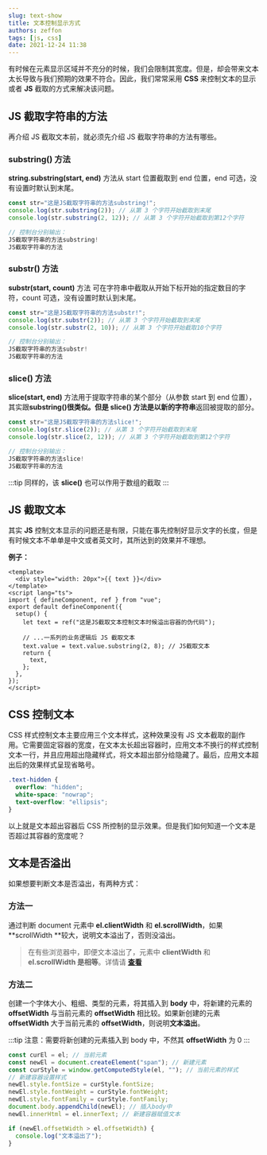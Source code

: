```yaml
---
slug: text-show
title: 文本控制显示方式
authors: zeffon
tags: [js, css]
date: 2021-12-24 11:38
---
```


有时候在元素显示区域并不充分的时候，我们会限制其宽度。但是，却会带来文本太长导致与我们预期的效果不符合。因此，我们常常采用 **CSS** 来控制文本的显示或者 **JS** 截取的方式来解决该问题。

<!--truncate-->

## JS 截取字符串的方法

再介绍 JS 截取文本前，就必须先介绍 JS 截取字符串的方法有哪些。

### substring() 方法

**string.substring(start, end)** 方法从 start 位置截取到 end 位置，end 可选，没有设置时默认到末尾。

```js
const str="这是JS截取字符串的方法substring!";
console.log(str.substring(2)); // 从第 3 个字符开始截取到末尾
console.log(str.substring(2, 12)); // 从第 3 个字符开始截取到第12个字符

// 控制台分别输出：
JS截取字符串的方法substring!
JS截取字符串的方法
```

### substr() 方法

**substr(start, count)** 方法 可在字符串中截取从开始下标开始的指定数目的字符，count 可选，没有设置时默认到末尾。

```js
const str="这是JS截取字符串的方法substr!";
console.log(str.substr(2)); // 从第 3 个字符开始截取到末尾
console.log(str.substr(2, 10)); // 从第 3 个字符开始截取10个字符

// 控制台分别输出：
JS截取字符串的方法substr!
JS截取字符串的方法
```

### slice() 方法

**slice(start, end)** 方法用于提取字符串的某个部分（从参数 start 到 end 位置），其实跟**substring()**很类似。但是 **slice()** 方法是以**新的字符串**返回被提取的部分。

```js
const str="这是JS截取字符串的方法slice!";
console.log(str.slice(2)); // 从第 3 个字符开始截取到末尾
console.log(str.slice(2, 12)); // 从第 3 个字符开始截取到第12个字符

// 控制台分别输出：
JS截取字符串的方法slice!
JS截取字符串的方法
```

:::tip
同样的，该 **slice()** 也可以作用于数组的截取
:::

## JS 截取文本

其实 **JS** 控制文本显示的问题还是有限，只能在事先控制好显示文字的长度，但是有时候文本不单单是中文或者英文时，其所达到的效果并不理想。

**例子：**

```vue
<template>
  <div style="width: 20px">{{ text }}</div>
</template>
<script lang="ts">
import { defineComponent, ref } from "vue";
export default defineComponent({
  setup() {
    let text = ref("这是JS截取文本控制文本时候溢出容器的伪代码");

    // ...一系列的业务逻辑后 JS 截取文本
    text.value = text.value.substring(2, 8); // JS截取文本
    return {
      text,
    };
  },
});
</script>
```

## CSS 控制文本

CSS 样式控制文本主要应用三个文本样式，这种效果没有 JS 文本截取的副作用。它需要固定容器的宽度，在文本太长超出容器时，应用文本不换行的样式控制文本一行，并且应用超出隐藏样式，将文本超出部分给隐藏了。最后，应用文本超出后的效果样式呈现省略号。

```css
.text-hidden {
  overflow: "hidden";
  white-space: "nowrap";
  text-overflow: "ellipsis";
}
```

以上就是文本超出容器后 CSS 所控制的显示效果。但是我们如何知道一个文本是否超过其容器的宽度呢？

## 文本是否溢出

如果想要判断文本是否溢出，有两种方式：

### 方法一

通过判断 document 元素中 **el.clientWidth** 和 **el.scrollWidth**，如果 **scrollWidth **较大，说明文本溢出了，否则没溢出。

> 在有些浏览器中，即便文本溢出了，元素中 **clientWidth** 和 **el.scrollWidth 是相等**。详情请 [**查看**](https://stackoverflow.com/questions/143815/determine-if-an-html-elements-content-overflows/29689110)

### 方法二

创建一个字体大小、粗细、类型的元素，将其插入到 **body** 中，将新建的元素的 **offsetWidth** 与当前元素的 **offsetWidth** 相比较。如果新创建的元素 **offsetWidth** 大于当前元素的 **offsetWidth**，则说明**文本溢出**。

:::tip
注意：需要将新创建的元素插入到 body 中，不然其 **offsetWidth** 为 0
:::

```typescript
const curEl = el; // 当前元素
const newEl = document.createElement("span"); // 新建元素
const curStyle = window.getComputedStyle(el, ""); // 当前元素的样式
// 新建容器设置样式
newEl.style.fontSize = curStyle.fontSize;
newEl.style.fontWeight = curStyle.fontWeight;
newEl.style.fontFamily = curStyle.fontFamily;
document.body.appendChild(newEl); // 插入body中
newEl.innerHtml = el.innerText; // 新建容器赋值文本

if (newEl.offsetWidth > el.offsetWidth) {
  console.log("文本溢出了");
}
```
